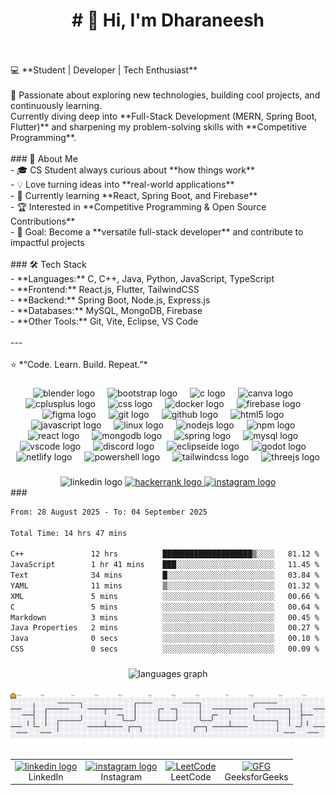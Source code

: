 <h1 align="center"># 👋 Hi, I'm Dharaneesh </h1> <br><br>💻 **Student | Developer | Tech Enthusiast**  <br><br>🚀 Passionate about exploring new technologies, building cool projects, and continuously learning.  <br>Currently diving deep into **Full-Stack Development (MERN, Spring Boot, Flutter)** and sharpening my problem-solving skills with **Competitive Programming**.  <br><br>
### 🌟 About Me<br>- 🎓 CS Student always curious about **how things work**  <br>- 💡 Love turning ideas into **real-world applications**  <br>- 🔭 Currently learning **React, Spring Boot, and Firebase**  <br>- 🏆 Interested in **Competitive Programming & Open Source Contributions**  <br>- 🎯 Goal: Become a **versatile full-stack developer** and contribute to impactful projects  <br><br>
### 🛠️ Tech Stack<br>- **Languages:** C, C++, Java, Python, JavaScript, TypeScript  <br>- **Frontend:** React.js, Flutter, TailwindCSS  <br>- **Backend:** Spring Boot, Node.js, Express.js  <br>- **Databases:** MySQL, MongoDB, Firebase  <br>- **Other Tools:** Git, Vite, Eclipse, VS Code  <br><br>---<br><br>⭐️ *“Code. Learn. Build. Repeat.”*

###

<div align="center">
  <img src="https://skillicons.dev/icons?i=blender" height="60" alt="blender logo"  />
  <img width="12" />
  <img src="https://skillicons.dev/icons?i=bootstrap" height="60" alt="bootstrap logo"  />
  <img width="12" />
  <img src="https://skillicons.dev/icons?i=c" height="60" alt="c logo"  />
  <img width="12" />
  <img src="https://cdn.jsdelivr.net/gh/devicons/devicon/icons/canva/canva-original.svg" height="60" alt="canva logo"  />
  <img width="12" />
  <img src="https://skillicons.dev/icons?i=cpp" height="60" alt="cplusplus logo"  />
  <img width="12" />
  <img src="https://cdn.jsdelivr.net/gh/devicons/devicon/icons/css3/css3-original.svg" height="60" alt="css logo"  />
  <img width="12" />
  <img src="https://skillicons.dev/icons?i=docker" height="60" alt="docker logo"  />
  <img width="12" />
  <img src="https://skillicons.dev/icons?i=firebase" height="60" alt="firebase logo"  />
  <img width="12" />
  <img src="https://skillicons.dev/icons?i=figma" height="60" alt="figma logo"  />
  <img width="12" />
  <img src="https://skillicons.dev/icons?i=git" height="60" alt="git logo"  />
  <img width="12" />
  <img src="https://skillicons.dev/icons?i=github" height="60" alt="github logo"  />
  <img width="12" />
  <img src="https://skillicons.dev/icons?i=html" height="60" alt="html5 logo"  />
  <img width="12" />
  <img src="https://skillicons.dev/icons?i=js" height="60" alt="javascript logo"  />
  <img width="12" />
  <img src="https://skillicons.dev/icons?i=linux" height="60" alt="linux logo"  />
  <img width="12" />
  <img src="https://cdn.jsdelivr.net/gh/devicons/devicon/icons/nodejs/nodejs-original.svg" height="60" alt="nodejs logo"  />
  <img width="12" />
  <img src="https://cdn.jsdelivr.net/gh/devicons/devicon/icons/npm/npm-original-wordmark.svg" height="60" alt="npm logo"  />
  <img width="12" />
  <img src="https://skillicons.dev/icons?i=react" height="60" alt="react logo"  />
  <img width="12" />
  <img src="https://skillicons.dev/icons?i=mongodb" height="60" alt="mongodb logo"  />
  <img width="12" />
  <img src="https://skillicons.dev/icons?i=spring" height="60" alt="spring logo"  />
  <img width="12" />
  <img src="https://skillicons.dev/icons?i=mysql" height="60" alt="mysql logo"  />
  <img width="12" />
  <img src="https://skillicons.dev/icons?i=vscode" height="60" alt="vscode logo"  />
  <img width="12" />
  <img src="https://skillicons.dev/icons?i=discord" height="60" alt="discord logo"  />
  <img width="12" />
  <img src="https://skillicons.dev/icons?i=eclipse" height="60" alt="eclipseide logo"  />
  <img width="12" />
  <img src="https://skillicons.dev/icons?i=godot" height="60" alt="godot logo"  />
  <img width="12" />
  <img src="https://skillicons.dev/icons?i=netlify" height="60" alt="netlify logo"  />
  <img width="12" />
  <img src="https://skillicons.dev/icons?i=powershell" height="60" alt="powershell logo"  />
  <img width="12" />
  <img src="https://skillicons.dev/icons?i=tailwind" height="60" alt="tailwindcss logo"  />
  <img width="12" />
  <img src="https://skillicons.dev/icons?i=threejs" height="60" alt="threejs logo"  />
</div>

###

<div align="center">
  <img src="https://img.shields.io/static/v1?message=LinkedIn&logo=linkedin&label=&color=0077B5&logoColor=white&labelColor=&style=for-the-badge" height="25" alt="linkedin logo"  />
  <a href="https://www.hackerrank.com/profile/dharaneesh112" target="_blank">
    <img src="https://img.shields.io/static/v1?message=HackerRank&logo=hackerrank&label=&color=2EC866&logoColor=white&labelColor=&style=for-the-badge" height="25" alt="hackerrank logo"  />
  </a>
  <a href="https://www.instagram.com/dharaneeshsp.006/" target="_blank">
    <img src="https://img.shields.io/static/v1?message=Instagram&logo=instagram&label=&color=E4405F&logoColor=white&labelColor=&style=for-the-badge" height="25" alt="instagram logo"  />
  </a>
</div>
###
<!--START_SECTION:waka-->

```txt
From: 28 August 2025 - To: 04 September 2025

Total Time: 14 hrs 47 mins

C++               12 hrs          ████████████████████▒░░░░   81.12 %
JavaScript        1 hr 41 mins    ███░░░░░░░░░░░░░░░░░░░░░░   11.45 %
Text              34 mins         █░░░░░░░░░░░░░░░░░░░░░░░░   03.84 %
YAML              11 mins         ▒░░░░░░░░░░░░░░░░░░░░░░░░   01.32 %
XML               5 mins          ░░░░░░░░░░░░░░░░░░░░░░░░░   00.66 %
C                 5 mins          ░░░░░░░░░░░░░░░░░░░░░░░░░   00.64 %
Markdown          3 mins          ░░░░░░░░░░░░░░░░░░░░░░░░░   00.45 %
Java Properties   2 mins          ░░░░░░░░░░░░░░░░░░░░░░░░░   00.27 %
Java              0 secs          ░░░░░░░░░░░░░░░░░░░░░░░░░   00.10 %
CSS               0 secs          ░░░░░░░░░░░░░░░░░░░░░░░░░   00.09 %
```

<!--END_SECTION:waka-->
###

<div align="center">

  <img src="https://github-readme-stats-two-tau-29.vercel.app/api/top-langs?username=dharaneesh-006&locale=en&hide_title=false&layout=compact&card_width=320&langs_count=5&theme=dracula&hide_border=false&order=2" height="150" alt="languages graph" /> <br>
  
</div>

###

<picture>
  <source media="(prefers-color-scheme: dark)" srcset="https://raw.githubusercontent.com/dharaneesh-006/dharaneesh-006/output/pacman-contribution-graph-dark.svg">
  <source media="(prefers-color-scheme: light)" srcset="https://raw.githubusercontent.com/dharaneesh-006/dharaneesh-006/output/pacman-contribution-graph.svg">
  <img alt="pacman contribution graph" src="https://raw.githubusercontent.com/dharaneesh-006/dharaneesh-006/output/pacman-contribution-graph.svg">
</picture>

###

<div align="center">

<table>
  <tr>
    <td align="center">
      <a href="https://www.linkedin.com/in/dharaneeshsp/" target="_blank">
        <img src="https://raw.githubusercontent.com/maurodesouza/profile-readme-generator/master/src/assets/icons/social/linkedin/default.svg" width="52" height="40" alt="linkedin logo" />
      </a>
      <br/>LinkedIn
    </td>
    <td align="center">
      <a href="https://www.instagram.com/dharaneeshsp.006/" target="_blank">
        <img src="https://raw.githubusercontent.com/maurodesouza/profile-readme-generator/master/src/assets/icons/social/instagram/default.svg" width="52" height="40" alt="instagram logo" />
      </a>
      <br/>Instagram
    </td>
    <td align="center">
      <a href="https://leetcode.com/u/dharaneesh006" target="_blank">
        <img src="https://img.icons8.com/external-tal-revivo-color-tal-revivo/50/external-level-up-your-coding-skills-and-quickly-land-a-job-logo-color-tal-revivo.png" width="50" height="50" alt="LeetCode" />
      </a>
      <br/>LeetCode
    </td>
    <td align="center">
      <a href="https://www.geeksforgeeks.org/user/dharaneesh006/" target="_blank">
        <img src="https://img.icons8.com/color/96/GeeksforGeeks.png" width="52" height="40" alt="GFG" />
      </a>
      <br/>GeeksforGeeks
    </td>
  </tr>
</table>

</div>


###
